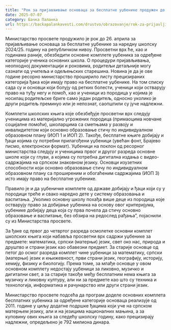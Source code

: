 ```yaml
---
title: "Рок за пријављивање основаца за бесплатне уџбенике продужен до сутра"
date: 2025-07-07
category: Бачка Паланка
url: https://backapalankavesti.com/drustvo/obrazovanje/rok-za-prijavljivanje-osnovaca-za-besplatne-udzbenike-produzen-do-sutra/
---
```


Министарство просвете продужило је рок до 26. априла за пријављивање основаца за бесплатне уџбенике за наредну школску 2024/25. годину на републичком нивоу. Просветни врх ће, као и годинама раније, обезбедити основне комплете уџбеника за одређене категорије ученика основних школа. О процедури пријављивања, неопходној документацији и роковима, родитељи детаљније могу сазнати од учитеља и одељењских старешина. Новина је да је ове године ресорно министарство проширило листу прецизираних категорија ђака који имају право на бесплатне уџбенике. На том списку сада су и основци који болују од ретких болести, ученици који остварују право на туђу негу и помоћ, као и ученици из породица у којима је носилац родитељске бриге само један родитељ, односно уколико је други родитељ преминуо или је непознат, саопштили су јуче надлежни.

Комплети школских књига које обезбеђује просветни врх следују ученицима из материјално угрожених породица (примаоцима новчане социјалне помоћи), школарцима са сметњама у развоју и инвалидитетом који основно образовање стичу по индивидуалном образовном плану (ИОП 1 и ИОП 2). Такође, бесплатне књиге добијају и ђаци којима су потребни прилагођени уџбеници (увећан фонт, Брајево писмо, електронски формат). Уџбеници на поклон од ресорног министарства следују и ученицима првог и другог разреда основне школе који су глуви, а којима су потребна дигитална издања с видео-садржајима на српском знаковном језику. Основци изузетних способности који основно образовање стичу по индивидуалном образовном плану са проширеним и обогаћеним садржајима (ИОП 3) исто имају право на бесплатне уџбенике.

Правило је и да уџбеничке комплете од државе добијају и ђаци који су у породици треће и свако наредно дете у систему образовања и васпитања. „Уколико основну школу похађа више деце из породица које остварују право за добијање уџбеника на основу овог критеријума, уџбенике добијају деца која су прва почела да стичу основно образовање и васпитање, без обзира на редослед рађања”, појаснили су из Министарства просвете.

За ђаке од првог до четвртог разреда осмолетке основни комплет школских књига који набавља просветни врх садржи уџбенике за предмете: математика, српски (матерњи) језик, свет око нас, природа и друштво и страни језик као обавезни предмет. За старије основце од петог до осмог разреда комплет чине уџбеници за математику, српски (матерњи) језик и књижевност, први страни језик, географију, историју, хемију, физику и биологију. Према томе, за млађе основце у овом основном комплету недостају уџбеници за ликовно, музичко и дигитални свет, а за старије такође међу бесплатним нема књига за музичку и ликовну културу, али ни за предмете као што су техника и технологија, информатика и рачунарство или други страни језик.

Министарство просвете подсећа да програм доделе основних комплета бесплатних уџбеника за одређене категорије основаца реализује од 2011. године у циљу додатне подршке ђацима који уче на српском матерњем језику, али и на језицима националних мањина, а за куповину ових књига за следећу школску годину, како прецизирају надлежни, опредељено је 792 милиона динара.
